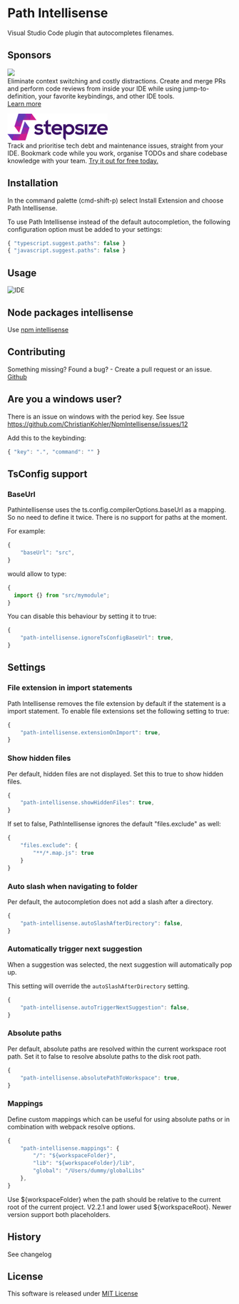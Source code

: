 # Path Intellisense

Visual Studio Code plugin that autocompletes filenames.

## Sponsors

<p><a title="Try CodeStream" href="https://sponsorlink.codestream.com/?utm_source=vscmarket&amp;utm_campaign=pathintel&amp;utm_medium=banner"><img src="https://alt-images.codestream.com/codestream_logo_pathintel.png"></a></br>
Eliminate context switching and costly distractions. Create and merge PRs and perform code reviews from inside your IDE while using jump-to-definition, your favorite keybindings, and other IDE tools.<br> <a title="Try CodeStream" href="https://sponsorlink.codestream.com/?utm_source=vscmarket&amp;utm_campaign=pathintel&amp;utm_medium=banner">Learn more</a></p>

<p>
<a title="Try stepsize" href="https://bit.ly/36ccDka"><img src="./docs/images/sponsors/stepsize.png"></a></br>
Track and prioritise tech debt and maintenance issues, straight from your IDE. Bookmark code while you work, organise TODOs and share codebase knowledge with your team. <a title="Try stepsize" href="https://bit.ly/36ccDka">Try it out for free today.</a>
</p>

## Installation

In the command palette (cmd-shift-p) select Install Extension and choose Path Intellisense.

To use Path Intellisense instead of the default autocompletion, the following configuration option must be added to your settings:

```javascript
{ "typescript.suggest.paths": false }
{ "javascript.suggest.paths": false }
```

## Usage

![IDE](https://i.giphy.com/iaHeUiDeTUZuo.gif)

## Node packages intellisense

Use [npm intellisense](https://marketplace.visualstudio.com/items?itemName=christian-kohler.npm-intellisense)

## Contributing

Something missing? Found a bug? - Create a pull request or an issue.
[Github](https://github.com/ChristianKohler/PathIntellisense)

## Are you a windows user?

There is an issue on windows with the period key. See Issue https://github.com/ChristianKohler/NpmIntellisense/issues/12

Add this to the keybinding:

```javascript
{ "key": ".", "command": "" }
```

## TsConfig support

### BaseUrl

Pathintellisense uses the ts.config.compilerOptions.baseUrl as a mapping. So no need to define it twice. There is no support for paths at the moment.

For example:

```javascript
{
	"baseUrl": "src",
}
```

would allow to type:

```javascript
{
  import {} from "src/mymodule";
}
```

You can disable this behaviour by setting it to true:

```javascript
{
	"path-intellisense.ignoreTsConfigBaseUrl": true,
}
```

## Settings

### File extension in import statements

Path Intellisense removes the file extension by default if the statement is a import statement. To enable file extensions set the following setting to true:

```javascript
{
	"path-intellisense.extensionOnImport": true,
}
```

### Show hidden files

Per default, hidden files are not displayed. Set this to true to show hidden files.

```javascript
{
	"path-intellisense.showHiddenFiles": true,
}
```

If set to false, PathIntellisense ignores the default "files.exclude" as well:

```javascript
{
	"files.exclude": {
		"**/*.map.js": true
	}
}
```

### Auto slash when navigating to folder

Per default, the autocompletion does not add a slash after a directory.

```javascript
{
	"path-intellisense.autoSlashAfterDirectory": false,
}
```

### Automatically trigger next suggestion

When a suggestion was selected, the next suggestion will automatically pop up.

This setting will override the `autoSlashAfterDirectory` setting.

```javascript
{
	"path-intellisense.autoTriggerNextSuggestion": false,
}
```

### Absolute paths

Per default, absolute paths are resolved within the current workspace root path.
Set it to false to resolve absolute paths to the disk root path.

```javascript
{
	"path-intellisense.absolutePathToWorkspace": true,
}
```

### Mappings

Define custom mappings which can be useful for using absolute paths or in combination with webpack resolve options.

```javascript
{
	"path-intellisense.mappings": {
		"/": "${workspaceFolder}",
		"lib": "${workspaceFolder}/lib",
		"global": "/Users/dummy/globalLibs"
	},
}
```

Use \${workspaceFolder} when the path should be relative to the current root of the current project. V2.2.1 and lower used \${workspaceRoot}. Newer version support both placeholders.

## History

See changelog

## License

This software is released under [MIT License](https://www.opensource.org/licenses/mit-license.php)
